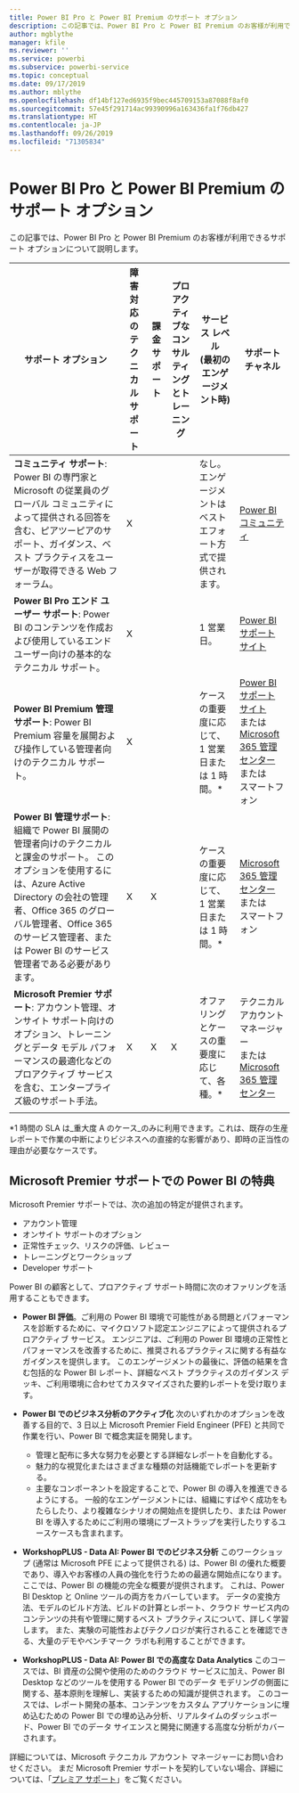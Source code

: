 ```yaml
---
title: Power BI Pro と Power BI Premium のサポート オプション
description: この記事では、Power BI Pro と Power BI Premium のお客様が利用できるサポート オプションについて説明します。
author: mgblythe
manager: kfile
ms.reviewer: ''
ms.service: powerbi
ms.subservice: powerbi-service
ms.topic: conceptual
ms.date: 09/17/2019
ms.author: mblythe
ms.openlocfilehash: df14bf127ed6935f9bec445709153a87088f8af0
ms.sourcegitcommit: 57e45f291714ac99390996a163436fa1f76db427
ms.translationtype: HT
ms.contentlocale: ja-JP
ms.lasthandoff: 09/26/2019
ms.locfileid: "71305834"
---
```

# <a name="power-bi-pro-and-power-bi-premium-support-options"></a>Power BI Pro と Power BI Premium のサポート オプション

この記事では、Power BI Pro と Power BI Premium のお客様が利用できるサポート オプションについて説明します。

| **サポート オプション** | **障害対応のテクニカル サポート** | **課金サポート** | **プロアクティブなコンサルティングとトレーニング** | **サービス レベル<br> (最初のエンゲージメント時)** | **サポート チャネル** |
| --- | --- | --- | --- | --- | --- |
| **コミュニティ サポート**: Power BI の専門家と Microsoft の従業員のグローバル コミュニティによって提供される回答を含む、ピアツーピアのサポート、ガイダンス、ベスト プラクティスをユーザーが取得できる Web フォーラム。 | X |   |   | なし。エンゲージメントはベストエフォート方式で提供されます。 | [Power BI コミュニティ](https://community.powerbi.com) |
| **Power BI Pro エンド ユーザー サポート**: Power BI のコンテンツを作成および使用しているエンド ユーザー向けの基本的なテクニカル サポート。 | X |   |   | 1 営業日。 | [Power BI サポート サイト](https://support.powerbi.com)  |
| **Power BI Premium 管理サポート**: Power BI Premium 容量を展開および操作している管理者向けのテクニカル サポート。 | X |   |   | ケースの重要度に応じて、1 営業日または 1 時間。\* | [Power BI サポート サイト](https://support.powerbi.com)<br>または<br>[Microsoft 365 管理センター](https://portal.office.com/adminportal)<br>または<br> スマートフォン |
| **Power BI 管理サポート**: 組織で Power BI 展開の管理者向けのテクニカルと課金のサポート。  このオプションを使用するには、Azure Active Directory の会社の管理者、Office 365 のグローバル管理者、Office 365 のサービス管理者、または Power BI のサービス管理者である必要があります。 | X | X |   | ケースの重要度に応じて、1 営業日または 1 時間。\* | [Microsoft 365 管理センター](https://portal.office.com/adminportal)<br>または<br> スマートフォン |
| **Microsoft Premier サポート**: アカウント管理、オンサイト サポート向けのオプション、トレーニングとデータ モデル パフォーマンスの最適化などのプロアクティブ サービスを含む、エンタープライズ級のサポート手法。 | X | X | X | オファリングとケースの重要度に応じて、各種。\* | テクニカル アカウント マネージャー <br>または<br> [Microsoft 365 管理センター](https://portal.office.com/adminportal) |
| | | | | | |

\*1 時間の SLA は_重大度 A のケース_のみに利用できます。これは、既存の生産レポートで作業の中断によりビジネスへの直接的な影響があり、即時の正当性の理由が必要なケースです。

## <a name="power-bi-benefits-for-microsoft-premier-support"></a>Microsoft Premier サポートでの Power BI の特典

Microsoft Premier サポートでは、次の追加の特定が提供されます。

- アカウント管理
- オンサイト サポートのオプション
- 正常性チェック、リスクの評価、レビュー
- トレーニングとワークショップ
- Developer サポート

Power BI の顧客として、プロアクティブ サポート時間に次のオファリングを活用することもできます。

 - **Power BI 評価**。ご利用の Power BI 環境で可能性がある問題とパフォーマンスを診断するために、マイクロソフト認定エンジニアによって提供されるプロアクティブ サービス。 エンジニアは、ご利用の Power BI 環境の正常性とパフォーマンスを改善するために、推奨されるプラクティスに関する有益なガイダンスを提供します。 このエンゲージメントの最後に、評価の結果を含む包括的な Power BI レポート、詳細なベスト プラクティスのガイダンス デッキ、ご利用環境に合わせてカスタマイズされた要約レポートを受け取ります。

 - **Power BI でのビジネス分析のアクティブ化** 次のいずれかのオプションを改善する目的で、3 日以上 Microsoft Premier Field Engineer (PFE) と共同で作業を行い、Power BI で概念実証を開発します。
    - 管理と配布に多大な努力を必要とする詳細なレポートを自動化する。
    - 魅力的な視覚化またはさまざまな種類の対話機能でレポートを更新する。 
    - 主要なコンポーネントを設定することで、Power BI の導入を推進できるようにする。 一般的なエンゲージメントには、組織にすばやく成功をもたらしたり、より複雑なシナリオの開始点を提供したり、または Power BI を導入するためにご利用の環境にブーストラップを実行したりするユースケースも含まれます。

  - **WorkshopPLUS - Data AI: Power BI でのビジネス分析** このワークショップ (通常は Microsoft PFE によって提供される) は、Power BI の優れた概要であり、導入やお客様の人員の強化を行うための最適な開始点になります。
ここでは、Power BI の機能の完全な概要が提供されます。 これは、Power BI Desktop と Online ツールの両方をカバーしています。 データの変換方法、モデルのビルド方法、ビルドの計算とレポート、クラウド サービス内のコンテンツの共有や管理に関するベスト プラクティスについて、詳しく学習します。 また、実験の可能性およびテクノロジが実行されることを確認できる、大量のデモやベンチマーク ラボも利用することができます。

  - **WorkshopPLUS - Data AI: Power BI での高度な Data Analytics** このコースでは、BI 資産の公開や使用のためのクラウド サービスに加え、Power BI Desktop などのツールを使用する Power BI でのデータ モデリングの側面に関する、基本原則を理解し、実装するための知識が提供されます。 このコースでは、レポート開発の基本、コンテンツをカスタム アプリケーションに埋め込むための Power BI での埋め込み分析、リアルタイムのダッシュボード、Power BI でのデータ サイエンスと開発に関連する高度な分析がカバーされます。

詳細については、Microsoft テクニカル アカウント マネージャーにお問い合わせください。 まだ Microsoft Premier サポートを契約していない場合、詳細については、「[プレミア サポート](https://support.microsoft.com/en-us/premier)」をご覧ください。

